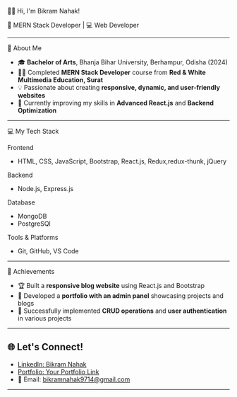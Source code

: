 🙋‍♂️ Hi, I'm Bikram Nahak!  

🎯 MERN Stack Developer | 💻  Web Developer 

---

  🚀 About Me  

- 🎓 **Bachelor of Arts**, Bhanja Bihar University, Berhampur, Odisha (2024)  
- 🧑‍💻 Completed **MERN Stack Developer** course from **Red & White Multimedia Education, Surat**  
- 💡 Passionate about creating **responsive, dynamic, and user-friendly websites**  
- 🌱 Currently improving my skills in **Advanced React.js** and **Backend Optimization**  

---

💻 My Tech Stack  

 Frontend 
- HTML, CSS, JavaScript, Bootstrap, React.js, Redux,redux-thunk, jQuery  

Backend
- Node.js, Express.js  

 Database
- MongoDB
- PostgreSQl

 Tools & Platforms 
- Git, GitHub, VS Code  

---

🌟 Achievements  

- 🏆 Built a **responsive blog website** using React.js and Bootstrap  
- 🚀 Developed a **portfolio with an admin panel** showcasing projects and blogs  
- 💼 Successfully implemented **CRUD operations** and **user authentication** in various projects  

---

## 🌐 Let's Connect!  

- [LinkedIn: Bikram Nahak](https://www.linkedin.com/in/bikram-nahak-762328314/)  
- [Portfolio: Your Portfolio Link](https://github.com/BIKRAMNAHAK)  
- 📧 Email: [bikramnahak9714@gmail.com](mailto:bikramnahak9714@gmail.com)  

---

